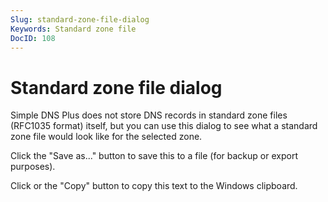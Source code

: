 ```yaml
---
Slug: standard-zone-file-dialog
Keywords: Standard zone file
DocID: 108
---
```

# Standard zone file dialog

Simple DNS Plus does not store DNS records in standard zone files (RFC1035 format) itself, but you can use this dialog to see what a standard zone file would look like for the selected zone.

Click the "Save as..." button to save this to a file (for backup or export purposes).

Click or the "Copy" button to copy this text to the Windows clipboard.
